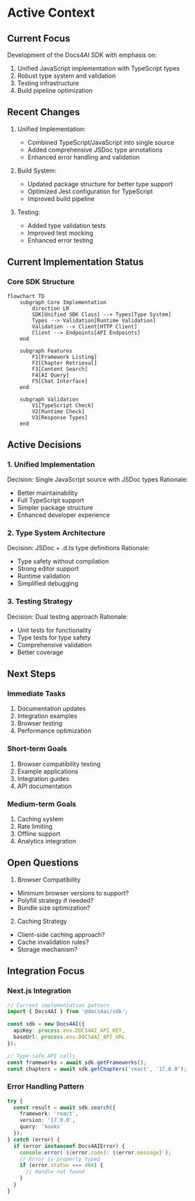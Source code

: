 # Active Context

## Current Focus
Development of the Docs4AI SDK with emphasis on:
1. Unified JavaScript implementation with TypeScript types
2. Robust type system and validation
3. Testing infrastructure
4. Build pipeline optimization

## Recent Changes
1. Unified Implementation:
   - Combined TypeScript/JavaScript into single source
   - Added comprehensive JSDoc type annotations
   - Enhanced error handling and validation

2. Build System:
   - Updated package structure for better type support
   - Optimized Jest configuration for TypeScript
   - Improved build pipeline

3. Testing:
   - Added type validation tests
   - Improved test mocking
   - Enhanced error testing

## Current Implementation Status

### Core SDK Structure
```mermaid
flowchart TD
    subgraph Core Implementation
        direction LR
        SDK[Unified SDK Class] --> Types[Type System]
        Types --> Validation[Runtime Validation]
        Validation --> Client[HTTP Client]
        Client --> Endpoints[API Endpoints]
    end

    subgraph Features
        F1[Framework Listing]
        F2[Chapter Retrieval]
        F3[Content Search]
        F4[AI Query]
        F5[Chat Interface]
    end

    subgraph Validation
        V1[TypeScript Check]
        V2[Runtime Check]
        V3[Response Types]
    end
```

## Active Decisions

### 1. Unified Implementation
Decision: Single JavaScript source with JSDoc types
Rationale:
- Better maintainability
- Full TypeScript support
- Simpler package structure
- Enhanced developer experience

### 2. Type System Architecture
Decision: JSDoc + .d.ts type definitions
Rationale:
- Type safety without compilation
- Strong editor support
- Runtime validation
- Simplified debugging

### 3. Testing Strategy
Decision: Dual testing approach
Rationale:
- Unit tests for functionality
- Type tests for type safety
- Comprehensive validation
- Better coverage

## Next Steps

### Immediate Tasks
1. Documentation updates
2. Integration examples
3. Browser testing
4. Performance optimization

### Short-term Goals
1. Browser compatibility testing
2. Example applications
3. Integration guides
4. API documentation

### Medium-term Goals
1. Caching system
2. Rate limiting
3. Offline support
4. Analytics integration

## Open Questions

1. Browser Compatibility
- Minimum browser versions to support?
- Polyfill strategy if needed?
- Bundle size optimization?

2. Caching Strategy
- Client-side caching approach?
- Cache invalidation rules?
- Storage mechanism?

## Integration Focus

### Next.js Integration
```typescript
// Current implementation pattern
import { Docs4AI } from '@docs4ai/sdk';

const sdk = new Docs4AI({
  apiKey: process.env.DOCS4AI_API_KEY,
  baseUrl: process.env.DOCS4AI_API_URL
});

// Type-safe API calls
const frameworks = await sdk.getFrameworks();
const chapters = await sdk.getChapters('react', '17.0.0');
```

### Error Handling Pattern
```typescript
try {
  const result = await sdk.search({
    framework: 'react',
    version: '17.0.0',
    query: 'hooks'
  });
} catch (error) {
  if (error instanceof Docs4AIError) {
    console.error(`${error.code}: ${error.message}`);
    // Error is properly typed
    if (error.status === 404) {
      // Handle not found
    }
  }
}
